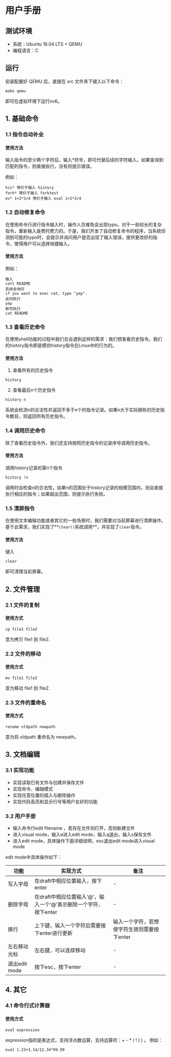 # 用户手册

## 测试环境
* 系统：Ubuntu 16.04 LTS + QEMU
* 编程语言：C

## 运行
安装配置好 QEMU 后，直接在 src 文件夹下键入以下命令：
```
make qemu
```
即可在虚拟环境下运行xv6。

## 1. 基础命令
### 1.1 指令自动补全
#### 使用方法
输入指令的至少两个字符后，输入*符号，即可代替后续的字符输入。如果查询到匹配的指令，则直接执行，没有则提示错误。

例如：
```
his* 等价于输入 history
fork* 等价于输入 forktest
ev* 1+2*3/4 等价于输入 eval 1+2*3/4
```

### 1.2 自动修复命令

在使用命令行进行指令输入时，操作人员难免会出现typo。对于一些较长的复杂指令，重新输入是费时费力的。于是，我们开发了自动修复命令的程序，当系统侦测到可能的typo时，会提示并询问用户是否出现了输入错误，提供更改好的指令，使得用户可以选择快捷输入。

#### 使用方法
例如：
```
输入 
catt README
系统会询问
if you want to exec cat, type "yep".
此时执行
yep
即可执行
cat README
```

### 1.3 查看历史命令
在使用shell功能的过程中我们总会遇到这样的需求：我们想查看历史指令。我们的history指令即是模仿history指令在Linux中的行为的。

#### 使用方法
1. 查看所有的历史指令
```
history
```

2. 查看最后n个历史指令
```
history n
```
系统会检测n的合法性并返回不多于n个的指令记录。如果n大于实际拥有的历史指令数目，则返回所有历史指令。

### 1.4 调用历史命令
除了查看历史指令外，我们还支持按照历史指令的记录序号调用历史指令。

#### 使用方法
调用history记录的第n个指令
```
history !n
```
调用时会检查n的合法性，如果n的范围处于history记录的规模范围内，则会直接执行相应的指令；如果超出范围，则提示执行失败。

### 1.5 清屏指令
在使用文本编辑功能或者其它的一些场景时，我们需要对当前屏幕进行清屏操作。基于此需求，我们实现了**```clear()```系统调用**，并实现了```clear```指令。

#### 使用方法
键入
```
clear
```
即可清理当前屏幕。

## 2. 文件管理
### 2.1 文件的复制
#### 使用方式
```
cp file1 file2
```
意为拷贝 file1 到 file2.
 
### 2.2 文件的移动
#### 使用方式
```
mv file1 file2
```
意为移动 file1 到 file2.

### 2.3 文件的重命名
#### 使用方式
```
rename oldpath newpath
```
意为将 oldpath 重命名为 newpath。

## 3. 文档编辑

### 3.1 实现功能

- 实现读取已有文件与创建并保存文件
- 实现命令、编辑模式
- 实现任意位置的插入与删除操作
- 实现代码高亮和显示行号等用户友好的功能

### 3.2 用户手册

- 输入命令行edit filename ，若存在文件则打开，否则新建文件
- 进入visual mode，输入e进入edit mode，输入q退出，输入s保存文件
- 进入edit mode，具体操作下面详细说明，esc退出edit mode进入visual mode

edit mode中具体操作如下：

| 功能          | 实现方式                                                     | 备注                                        |
| ------------- | ------------------------------------------------------------ | ------------------------------------------- |
| 写入字母      | 在draft中相应位置输入，按下enter                             |      -                                       |
| 删除字母      | 在draft中相应位置输入‘@’，输入一个‘@’表示删除一个字符，按下enter |     -                                        |
| 换行          | 上下键，输入一个字符后需要按下enter进行更新                  | 输入一个字符，若想使字符生效则需要按下enter |
| 左右移动光标  | 左右键，可以连续移动                                         |       -                                      |
| 退出edit mode | 按下esc，按下enter                                           |      -                                       |

## 4. 其它
### 4.1 命令行式计算器
#### 使用方式
```
eval expression
```
expression指的是表达式，支持浮点数运算，支持运算符：+ - * / ! ( ) 。
例如：
```
eval 1.23+3.14/12.34*99.99
```